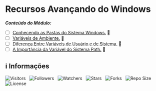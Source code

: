 <!-- Título -->
# Recursos Avançando do Windows

***Conteúdo do Módulo:***

* [ ] [Conhecendo as Pastas do Sistema Windows.](https://github.com/Devsgeeknerd/cla-con-pas-sis-win-rec-ava-win-win-fun-par-des-bas) &#128679;
* [ ] [Variáveis de Ambiente.](https://github.com/Devsgeeknerd/cla-var-amb-rec-ava-win-win-fun-par-des-bas) &#128679;
* [ ] [Diferença Entre Variáveis de Usuário e de Sistema.](https://github.com/Devsgeeknerd/cla-dif-ent-var-usu-sis-rec-ava-win-win-fun-par-des-bas) &#128679;
* [ ] [A Importância da Variável do Sistema Path.](https://github.com/Devsgeeknerd/cla-a-imp-var-sis-pat-rec-ava-win-win-fun-par-des-bas) &#128679;

<!-- Informações -->
## &#8505; Informações

![Visitors](https://api.visitorbadge.io/api/visitors?path=Devsgeeknerd%2Fmod-rec-ava-win-win-fun-par-des-bas&label=Visitantes&labelColor=%23700070&labelStyle=none&countColor=%23000fff&style=plastic&color=%23ffffff "Total de Visitantes")
&nbsp;
![Followers](https://img.shields.io/github/followers/Devsgeeknerd?style=p&label=Seguidores&labelColor=800080&color=000fff "Total de Seguidores")
&nbsp;
![Watchers](https://img.shields.io/github/watchers/Devsgeeknerd/mod-rec-ava-win-win-fun-par-des-bas?style=p&label=Observadores&labelColor=800080&color=000fff "Total de Observadores")
&nbsp;
![Stars](https://img.shields.io/github/stars/Devsgeeknerd/mod-rec-ava-win-win-fun-par-des-bas?style=p&label=Estrelas&labelColor=800080&color=000fff "Total de Estrelas")
&nbsp;
![Forks](https://img.shields.io/github/forks/Devsgeeknerd/mod-rec-ava-win-win-fun-par-des-bas?style=p&label=Bifurcações&labelColor=800080&color=000fff "Total de Bifurcações")
&nbsp;
![Repo Size](https://img.shields.io/github/repo-size/Devsgeeknerd/mod-rec-ava-win-win-fun-par-des-bas?style=p&label=Tamanho&labelColor=800080&color=000fff "Tamanho do Repositório")
&nbsp;
![License](https://img.shields.io/github/license/Devsgeeknerd/mod-rec-ava-win-win-fun-par-des-bas?style=p&label=Licença&labelColor=800080&color=000fff "Licença do Repositório")
